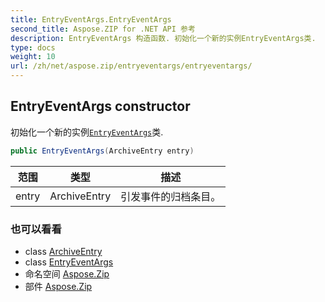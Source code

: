 ```yaml
---
title: EntryEventArgs.EntryEventArgs
second_title: Aspose.ZIP for .NET API 参考
description: EntryEventArgs 构造函数. 初始化一个新的实例EntryEventArgs类.
type: docs
weight: 10
url: /zh/net/aspose.zip/entryeventargs/entryeventargs/
---
```

## EntryEventArgs constructor

初始化一个新的实例[`EntryEventArgs`](../)类.

```csharp
public EntryEventArgs(ArchiveEntry entry)
```

| 范围 | 类型 | 描述 |
| --- | --- | --- |
| entry | ArchiveEntry | 引发事件的归档条目。 |

### 也可以看看

* class [ArchiveEntry](../../archiveentry/)
* class [EntryEventArgs](../)
* 命名空间 [Aspose.Zip](../../entryeventargs/)
* 部件 [Aspose.Zip](../../../)


